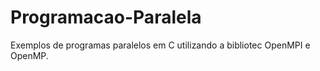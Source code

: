 # Programacao-Paralela
Exemplos de programas paralelos em C utilizando a bibliotec OpenMPI e OpenMP.
